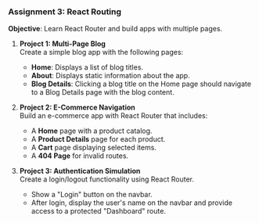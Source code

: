 ### **Assignment 3: React Routing**

**Objective**: Learn React Router and build apps with multiple pages.

1. **Project 1: Multi-Page Blog**  
   Create a simple blog app with the following pages:  
   - **Home**: Displays a list of blog titles.  
   - **About**: Displays static information about the app.  
   - **Blog Details**: Clicking a blog title on the Home page should navigate to a Blog Details page with the blog content.

2. **Project 2: E-Commerce Navigation**  
   Build an e-commerce app with React Router that includes:  
   - A **Home** page with a product catalog.  
   - A **Product Details** page for each product.  
   - A **Cart** page displaying selected items.  
   - A **404 Page** for invalid routes.

3. **Project 3: Authentication Simulation**  
   Create a login/logout functionality using React Router.  
   - Show a "Login" button on the navbar.  
   - After login, display the user's name on the navbar and provide access to a protected "Dashboard" route.
